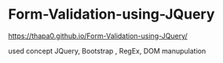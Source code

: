 # Form-Validation-using-JQuery

https://thapa0.github.io/Form-Validation-using-JQuery/

used concept JQuery, Bootstrap , RegEx, DOM manupulation
